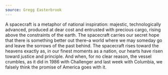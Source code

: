 ```yaml
---
source: Gregg Easterbrook
---
```


A spacecraft is a metaphor of national inspiration: majestic, technologically advanced, produced at dear cost and entrusted with precious cargo, rising above the constraints of the earth. The spacecraft carries our secret hope that there is something better out there–a world where we may someday go and leave the sorrows of the past behind. The spacecraft rises toward the heavens exactly as, in our finest moments as a nation, our hearts have risen toward justice and principle. And when, for no clear reason, the vessel crumbles, as it did in 1986 with Challenger and last week with Columbia, we falsely think the promise of America goes with it.
